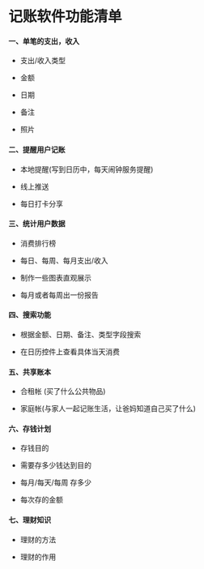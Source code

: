# 记账软件功能清单

#### 一、单笔的支出，收入

- 支出/收入类型

- 金额

- 日期

- 备注

- 照片



#### 二、提醒用户记账

- 本地提醒(写到日历中，每天闹钟服务提醒)

- 线上推送

- 每日打卡分享

#### 三、统计用户数据

- 消费排行榜

- 每日、每周、每月支出/收入

- 制作一些图表直观展示

- 每月或者每周出一份报告

#### 四、搜索功能

- 根据金额、日期、备注、类型字段搜索

- 在日历控件上查看具体当天消费

#### 五、共享账本

- 合租帐 (买了什么公共物品)

- 家庭帐(与家人一起记账生活，让爸妈知道自己买了什么)

#### 六、存钱计划

- 存钱目的

- 需要存多少钱达到目的

- 每月/每天/每周 存多少

- 每次存的金额

#### 七、理财知识

- 理财的方法

- 理财的作用
